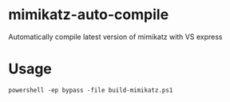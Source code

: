 # mimikatz-auto-compile

Automatically compile latest version of mimikatz with VS express

# Usage

```
powershell -ep bypass -file build-mimikatz.ps1
```
